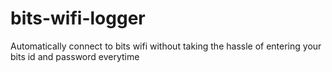 # bits-wifi-logger
Automatically connect to bits wifi without taking the hassle of entering your bits id and password everytime

